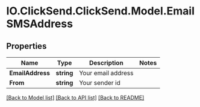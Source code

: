 # IO.ClickSend.ClickSend.Model.EmailSMSAddress
## Properties

Name | Type | Description | Notes
------------ | ------------- | ------------- | -------------
**EmailAddress** | **string** | Your email address | 
**From** | **string** | Your sender id | 

[[Back to Model list]](../README.md#documentation-for-models) [[Back to API list]](../README.md#documentation-for-api-endpoints) [[Back to README]](../README.md)

